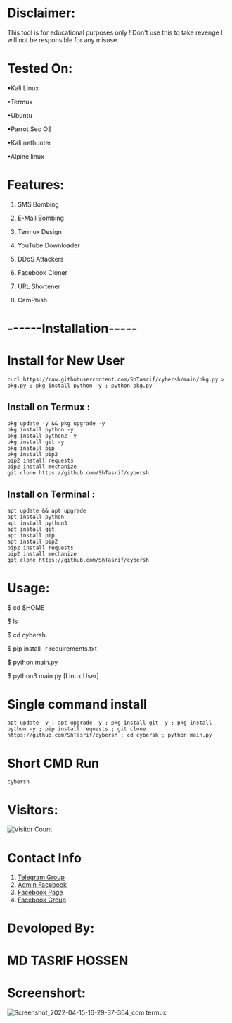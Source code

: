 
# Disclaimer:
This tool is for educational purposes only ! Don't use this to take revenge I will not be responsible for any misuse.

# Tested On:
•Kali Linux

•Termux

•Ubuntu

•Parrot Sec OS

•Kali nethunter

•Alpine linux

# Features:
1. SMS Bombing

2. E-Mail Bombing

3. Termux Design

4. YouTube Downloader

5. DDoS Attackers

6. Facebook Cloner

7. URL Shortener

8. CamPhish

# ------Installation-----
# Install for New User
```
curl https://raw.githubusercontent.com/ShTasrif/cybersh/main/pkg.py > pkg.py ; pkg install python -y ; python pkg.py
```

## Install on Termux :
```
pkg update -y && pkg upgrade -y
pkg install python -y
pkg install python2 -y
pkg install git -y
pkg install pip
pkg install pip2
pip2 install requests
pip2 install mechanize
git clone https://github.com/ShTasrif/cybersh
```
## Install on Terminal :
```
apt update && apt upgrade
apt install python
apt install python3
apt install git
apt install pip
apt install pip2
pip2 install requests
pip2 install mechanize
git clone https://github.com/ShTasrif/cybersh
```


# Usage:
$ cd $HOME

$ ls

$ cd cybersh 

$ pip install -r requirements.txt

$ python main.py

$ python3 main.py [Linux User]


# Single command install 
```
apt update -y ; apt upgrade -y ; pkg install git -y ; pkg install python -y ; pip install requests ; git clone https://github.com/ShTasrif/cybersh ; cd cybersh ; python main.py
```
# Short CMD Run
```
cybersh
```

# Visitors:
![Visitor Count](https://profile-counter.glitch.me/ShTasrif/count.svg)


# Contact Info 
 1. [Telegram Group](https://t.me/cybershbd)
 2. [Admin Facebook](https://fb.com/H.CyberSH)
 3. [Facebook Page](https://fb.com/cybershbd)
 4. [Facebook Group](https://www.facebook.com/groups/356065192713979)
# Devoloped By:
# MD TASRIF HOSSEN

# Screenshort:
![Screenshot_2022-04-15-16-29-37-364_com termux](https://user-images.githubusercontent.com/85736436/163632522-59bbf320-3c08-4991-841f-e7aa2e9c1254.jpg)
